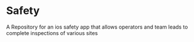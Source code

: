 # Safety
A Repository for an  ios safety app that allows operators and team leads to complete inspections of various sites
